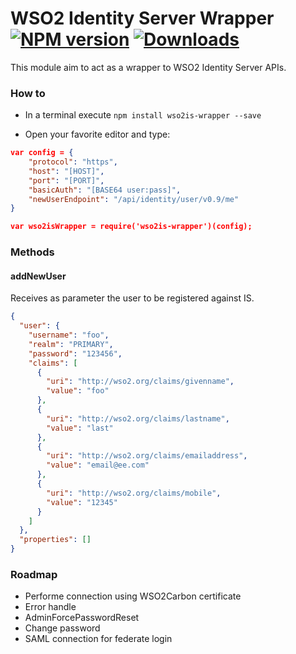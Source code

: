 # WSO2 Identity Server Wrapper [![NPM version][npm-image]][npm-url] [![Downloads][downloads-image]][npm-url]

This module aim to act as a wrapper to WSO2 Identity Server APIs.

### How to 

- In a terminal execute `npm install wso2is-wrapper --save`

- Open your favorite editor and type:

``` json
var config = {
    "protocol": "https",
    "host": "[HOST]",
    "port": "[PORT]",
    "basicAuth": "[BASE64 user:pass]",
    "newUserEndpoint": "/api/identity/user/v0.9/me"
}

var wso2isWrapper = require('wso2is-wrapper')(config);
```

### Methods

#### addNewUser

Receives as parameter the user to be registered against IS. 

``` json
{
  "user": {
    "username": "foo",
    "realm": "PRIMARY",
    "password": "123456",
    "claims": [
      {
        "uri": "http://wso2.org/claims/givenname",
        "value": "foo"
      },
      {
        "uri": "http://wso2.org/claims/lastname",
        "value": "last"
      },
      {
        "uri": "http://wso2.org/claims/emailaddress",
        "value": "email@ee.com"
      },
      {
        "uri": "http://wso2.org/claims/mobile",
        "value": "12345"
      }
    ]
  },
  "properties": []
}
```

### Roadmap 

- Performe connection using WSO2Carbon certificate
- Error handle
- AdminForcePasswordReset
- Change password
- SAML connection for federate login

[downloads-image]: http://img.shields.io/npm/dm/soap.svg
[npm-url]: https://npmjs.org/package/wso2is-wrapper
[npm-image]: http://img.shields.io/npm/v/soap.svg

[travis-url]: https://travis-ci.org/vpulim/node-soap
[travis-image]: http://img.shields.io/travis/vpulim/node-soap.svg